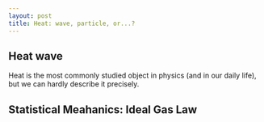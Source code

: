 ```yaml
---
layout: post
title: Heat: wave, particle, or...?
---
```


## Heat wave 
Heat is the most commonly studied object in physics (and in our daily life), but we can hardly describe it precisely. 


## Statistical Meahanics: Ideal Gas Law


